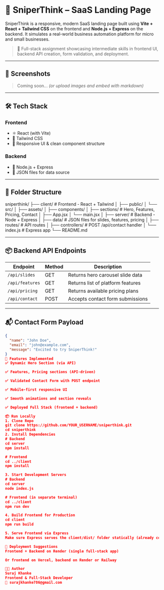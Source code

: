 # 🚀 SniperThink – SaaS Landing Page

SniperThink is a responsive, modern SaaS landing page built using **Vite + React + Tailwind CSS** on the frontend and **Node.js + Express** on the backend. It simulates a real-world business automation platform for micro and small businesses.

> 🧩 Full-stack assignment showcasing intermediate skills in frontend UI, backend API creation, form validation, and deployment.

---


## 📸 Screenshots

> Coming soon... *(or upload images and embed with markdown)*

---

## 🛠️ Tech Stack

### Frontend
- ⚛️ React (with Vite)
- 💨 Tailwind CSS
- 🎯 Responsive UI & clean component structure

### Backend
- 🔧 Node.js + Express
- 📄 JSON files for data source

---

## 📁 Folder Structure

sniperthink/
├── client/ # Frontend - React + Tailwind
│ ├── public/
│ └── src/
│ ├── assets/
│ ├── components/
│ ├── sections/ # Hero, Features, Pricing, Contact
│ ├── App.jsx
│ └── main.jsx
│
├── server/ # Backend - Node + Express
│ ├── data/ # JSON files for slides, features, pricing
│ ├── routes/ # API routes
│ ├── controllers/ # POST /api/contact handler
│ └── index.js # Express app
└── README.md     


---

## 📦 Backend API Endpoints

| Endpoint           | Method | Description                          |
|--------------------|--------|--------------------------------------|
| `/api/slides`      | GET    | Returns hero carousel slide data     |
| `/api/features`    | GET    | Returns list of platform features    |
| `/api/pricing`     | GET    | Returns available pricing plans      |
| `/api/contact`     | POST   | Accepts contact form submissions     |

---

## 📬 Contact Form Payload

```json
{
  "name": "John Doe",
  "email": "john@example.com",
  "message": "Excited to try SniperThink!"
}
🧪 Features Implemented
✅ Dynamic Hero Section (via API)

✅ Features, Pricing sections (API-driven)

✅ Validated Contact Form with POST endpoint

✅ Mobile-first responsive UI

✅ Smooth animations and section reveals

✅ Deployed Full Stack (frontend + backend)

📦 Run Locally
1. Clone Repo
git clone https://github.com/YOUR_USERNAME/sniperthink.git
cd sniperthink
2. Install Dependencies
# Backend
cd server
npm install

# Frontend
cd ../client
npm install

3. Start Development Servers
# Backend
cd server
node index.js

# Frontend (in separate terminal)
cd ../client
npm run dev

4. Build Frontend for Production
cd client
npm run build

5. Serve Frontend via Express
Make sure Express serves the client/dist/ folder statically (already configured in index.js).

🚀 Deployment Suggestions
Frontend + Backend on Render (single full-stack app)

Or frontend on Vercel, backend on Render or Railway

👨‍💻 Author
Suraj Khanke
Frontend & Full-Stack Developer
📧 surajkhanke786@gmail.com


